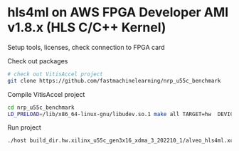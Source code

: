 # hls4ml on AWS FPGA Developer AMI v1.8.x (HLS C/C++ Kernel)

Setup tools, licenses, check connection to FPGA card

Check out packages
```bash
# check out VitisAccel project
git clone https://github.com/fastmachinelearning/nrp_u55c_benchmark
```
Compile VitisAccel project
```bash
cd nrp_u55c_benchmark
LD_PRELOAD=/lib/x86_64-linux-gnu/libudev.so.1 make all TARGET=hw  DEVICE=xilinx_u55c_gen3x16_xdma_3_202210_1
```

Run project
```bash
./host build_dir.hw.xilinx_u55c_gen3x16_xdma_3_202210_1/alveo_hls4ml.xclbin 1000
```
